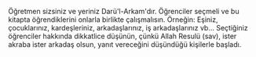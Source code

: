 Öğretmen sizsiniz ve yeriniz Darü'l-Arkam'dır. Öğrenciler seçmeli ve bu kitapta öğrendiklerini onlarla birlikte çalışmalısın. Örneğin: Eşiniz, çocuklarınız, kardeşleriniz, arkadaşlarınız, iş arkadaşlarınız vb... Seçtiğiniz öğrenciler hakkında dikkatlice düşünün, çünkü Allah Resulü (sav), ister akraba ister arkadaş olsun, yanıt vereceğini düşündüğü kişilerle başladı. 